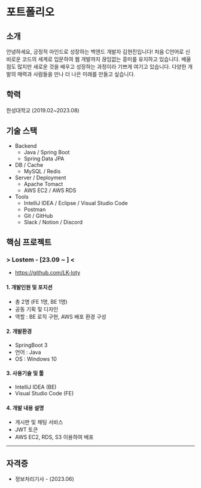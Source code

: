 # 포트폴리오
## 소개
안녕하세요, 긍정적 마인드로 성장하는 백엔드 개발자 김현진입니다!
처음 C언어로 신비로운 코드의 세계로 입문하여 웹 개발까지 끊임없는 흥미를 유지하고 있습니다.
배울 점도 많지만 새로운 것을 배우고 성장하는 과정이라 기쁘게 여기고 있습니다.
다양한 개발의 매력과 사람들을 만나 더 나은 미래를 만들고 싶습니다.

## 학력
한성대학교 (2019.02~2023.08)

## 기술 스택
* Backend
	+ Java / Spring Boot
  + Spring Data JPA
* DB / Cache
  + MySQL / Redis
* Server / Deployment
  + Apache Tomact
  + AWS EC2 / AWS RDS
* Tools
  + IntelliJ IDEA / Eclipse / Visual Studio Code
  + Postman
  + Git / GitHub
  + Slack / Notion / Discord

## 핵심 프로젝트
### > Lostem - [23.09 ~ ] <
+ https://github.com/LK-loty
#### 1. 개발인원 및 포지션
+ 총 2명 (FE 1명, BE 1명)
+ 공동 기획 및 디자인
+ 역할 : BE 로직 구현, AWS 배포 환경 구성
#### 2. 개발환경
+ SpringBoot 3
+ 언어 : Java
+ OS : Windows 10
#### 3. 사용기술 및 툴
+ IntelliJ IDEA (BE)
+ Visual Studio Code (FE)
#### 4. 개발 내용 설명
+ 게시판 및 채팅 서비스
+ JWT 토큰 
+ AWS EC2, RDS, S3 이용하여 배포
***

## 자격증
* 정보처리기사 - (2023.06)
